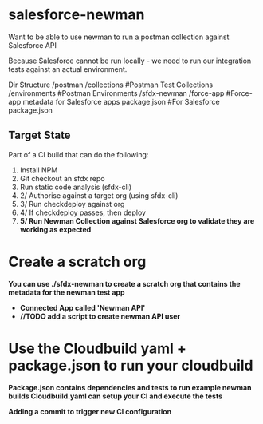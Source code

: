 # salesforce-newman
Want to be able to use newman to run a postman collection against Salesforce API

Because Salesforce cannot be run locally - we need to run our integration tests against an actual environment.

Dir Structure
/postman
    /collections   #Postman Test Collections
    /environments  #Postman Environments
/sfdx-newman
    /force-app     #Force-app metadata for Salesforce apps
    package.json   #For Salesforce
package.json

## Target State
Part of a CI build that can do the following:
<ol>
<li>Install NPM
<li>Git checkout an sfdx repo
<li>Run static code analysis (sfdx-cli)
<li>2/ Authorise against a target org (using sfdx-cli)
<li>3/ Run checkdeploy against org
<li>4/ If checkdeploy passes, then deploy
<li><b>5/ Run Newman Collection against Salesforce org to validate they are working as expected<//b>
</ol>


# Create a scratch org
You can use ./sfdx-newman to create a scratch org that contains the metadata for the newman test app
- Connected App called 'Newman API'
- //TODO add a script to create newman API user


# Use the Cloudbuild yaml + package.json to run your cloudbuild
Package.json contains dependencies and tests to run example newman builds
Cloudbuild.yaml can setup your CI and execute the tests


Adding a commit to trigger new CI configuration
